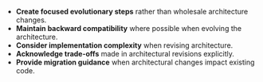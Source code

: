 - **Create focused evolutionary steps** rather than wholesale architecture changes.
- **Maintain backward compatibility** where possible when evolving the architecture.
- **Consider implementation complexity** when revising architecture.
- **Acknowledge trade-offs** made in architectural revisions explicitly.
- **Provide migration guidance** when architectural changes impact existing code. 